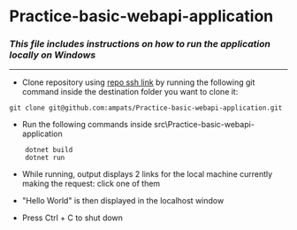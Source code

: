 # Practice-basic-webapi-application

### _This file includes instructions on how to run the application locally on Windows_
---

- Clone repository using [repo ssh link](git@github.com:ampats/Practice-basic-webapi-application.git) by running the following git command inside the destination folder you want to clone it:
```git
git clone git@github.com:ampats/Practice-basic-webapi-application.git
```

- Run the following commands inside src\Practice-basic-webapi-application
```dotnet
    dotnet build
    dotnet run
```
- While running, output displays 2 links for the local machine currently making the request: click one of them

- "Hello World" is then displayed in the localhost window
- Press Ctrl + C to shut down